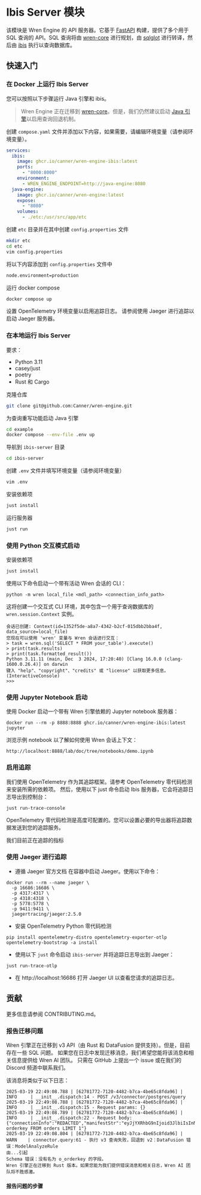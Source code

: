 # Ibis Server 模块

该模块是 Wren Engine 的 API 服务器。它基于 [FastAPI](https://fastapi.tiangolo.com/) 构建，提供了多个用于 SQL 查询的 API。SQL 查询将由 [wren-core](../wren-core/) 进行规划，由 [sqlglot](https://github.com/tobymao/sqlglot) 进行转译，然后由 [ibis](https://github.com/ibis-project/ibis) 执行以查询数据库。

## 快速入门

### 在 Docker 上运行 Ibis Server

您可以按照以下步骤运行 Java 引擎和 ibis。

> Wren Engine 正在迁移到 [wren-core](../wren-core/)。但是，我们仍然建议启动 [Java 引擎](../wren-core-legacy/)以启用查询回退机制。

创建 `compose.yaml` 文件并添加以下内容，如果需要，请编辑环境变量（请参阅环境变量）。

```yaml
services:
  ibis:
    image: ghcr.io/canner/wren-engine-ibis:latest
    ports:
      - "8000:8000"
    environment:
      - WREN_ENGINE_ENDPOINT=http://java-engine:8080
  java-engine:
    image: ghcr.io/canner/wren-engine:latest
    expose:
      - "8080"
    volumes:
      - ./etc:/usr/src/app/etc
```

创建 `etc` 目录并在其中创建 `config.properties` 文件

```bash
mkdir etc
cd etc
vim config.properties
```

将以下内容添加到 `config.properties` 文件中

```bash
node.environment=production
```

运行 docker compose

```bash
docker compose up
```

设置 OpenTelemetry 环境变量以启用追踪日志。
请参阅使用 Jaeger 进行追踪以启动 Jaeger 服务器。

### 在本地运行 Ibis Server

要求：

- Python 3.11
- casey/just
- poetry
- Rust 和 Cargo

克隆仓库

```bash
git clone git@github.com:Canner/wren-engine.git
```

为查询重写功能启动 Java 引擎

```bash
cd example
docker compose --env-file .env up
```

导航到 `ibis-server` 目录

```bash
cd ibis-server
```

创建 `.env` 文件并填写环境变量（请参阅环境变量）

```bash
vim .env
```

安装依赖项

```bash
just install
```

运行服务器

```bash
just run
```

### 使用 Python 交互模式启动

安装依赖项

```bash
just install
```

使用以下命令启动一个带有活动 Wren 会话的 CLI：

```
python -m wren local_file <mdl_path> <connection_info_path>
```

这将创建一个交互式 CLI 环境，其中包含一个用于查询数据库的 `wren.session.Context` 实例。

```
会话已创建: Context(id=1352f5de-a8a7-4342-b2cf-015dbb2bba4f, data_source=local_file)
您现在可以使用 'wren' 变量与 Wren 会话进行交互：
> task = wren.sql('SELECT * FROM your_table').execute()
> print(task.results)
> print(task.formatted_result())
Python 3.11.11 (main, Dec  3 2024, 17:20:40) [Clang 16.0.0 (clang-1600.0.26.4)] on darwin
键入 "help"、"copyright"、"credits" 或 "license" 以获取更多信息。
(InteractiveConsole)
>>>
```

### 使用 Jupyter Notebook 启动

使用 Docker 启动一个带有 Wren 引擎依赖的 Jupyter notebook 服务器：

```
docker run --rm -p 8888:8888 ghcr.io/canner/wren-engine-ibis:latest jupyter
```

浏览示例 notebook 以了解如何使用 Wren 会话上下文：

```
http://localhost:8888/lab/doc/tree/notebooks/demo.ipynb
```

### 启用追踪

我们使用 OpenTelemetry 作为其追踪框架。请参考 OpenTelemetry 零代码检测来安装所需的依赖项。
然后，使用以下 just 命令启动 Ibis 服务器，它会将追踪日志导出到控制台：

```
just run-trace-console
```

OpenTelemetry 零代码检测是高度可配置的。您可以设置必要的导出器将追踪数据发送到您的追踪服务。

我们目前正在追踪的指标

### 使用 Jaeger 进行追踪

- 遵循 Jaeger 官方文档 在容器中启动 Jaeger。使用以下命令：

```
docker run --rm --name jaeger \
  -p 16686:16686 \
  -p 4317:4317 \
  -p 4318:4318 \
  -p 5778:5778 \
  -p 9411:9411 \
  jaegertracing/jaeger:2.5.0
```

- 安装 OpenTelemetry Python 零代码检测

```
pip install opentelemetry-distro opentelemetry-exporter-otlp
opentelemetry-bootstrap -a install
```

- 使用以下 `just` 命令启动 `ibis-server` 并将追踪日志导出到 Jaeger：

```
just run-trace-otlp
```

- 在 http://localhost:16686 打开 Jaeger UI 以查看您请求的追踪日志。

## 贡献

更多信息请参阅 CONTRIBUTING.md。

### 报告迁移问题

Wren 引擎正在迁移到 v3 API（由 Rust 和 DataFusion 提供支持）。但是，目前存在一些 SQL 问题。
如果您在日志中发现迁移消息，我们希望您能将该消息和相关信息提供给 Wren AI 团队。
只需在 GitHub 上提出一个 issue 或在我们的 Discord 频道中联系我们。

该消息将类似于以下日志：

```
2025-03-19 22:49:08.788 | [62781772-7120-4482-b7ca-4be65c8fda96] | INFO     | __init__.dispatch:14 - POST /v3/connector/postgres/query
2025-03-19 22:49:08.788 | [62781772-7120-4482-b7ca-4be65c8fda96] | INFO     | __init__.dispatch:15 - Request params: {}
2025-03-19 22:49:08.789 | [62781772-7120-4482-b7ca-4be65c8fda96] | INFO     | __init__.dispatch:22 - Request body: {"connectionInfo":"REDACTED","manifestStr":"eyJjYXRhbG9nIjoid3JlbiIsInNjaGVtYSI6InB1YmxpYyIsIm1vZGVscyI6W3sibmFtZSI6Im9yZGVycyIsInRhYmxlUmVmZXJlbmNlIjp7InNjaGVtYSI6InB1YmxpYyIsIm5hbWUiOiJvcmRlcnMifSwiY29sdW1ucyI6W3sibmFtZSI6Im9yZGVya2V5IiwidHlwZSI6InZhcmNoYXIiLCJleHByZXNzaW9uIjoiY2FzdChvX29yZGVya2V5IGFzIHZhcmNoYXIpIn1dfV19","sql":"SELECT orderkey FROM orders LIMIT 1"}
2025-03-19 22:49:08.804 | [62781772-7120-4482-b7ca-4be65c8fda96] | WARN    | connector.query:61 - 执行 v3 查询失败，回退到 v2：DataFusion 错误：ModelAnalyzeRule
由...引起
Schema 错误：没有名为 o_orderkey 的字段。
Wren 引擎正在迁移到 Rust 版本。如果您能为我们提供错误消息和相关日志，Wren AI 团队将不胜感激。
```

#### 报告问题的步骤
